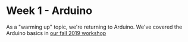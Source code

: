 # Week 1 - Arduino

As a "warming up" topic, we're returning to Arduino. We've covered the Arduino basics in [our fall 2019 workshop](https://github.com/devinekask/arduino-workshop-f19)